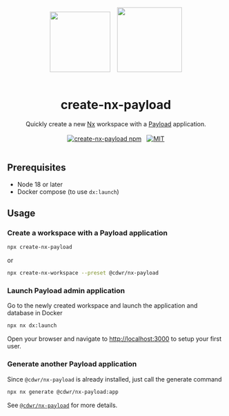 <p align="center">
  <br />
  <img src="https://raw.githubusercontent.com/nrwl/nx/master/images/nx-logo.png" height="140" />&nbsp;&nbsp;&nbsp;&nbsp;<img src="https://avatars.githubusercontent.com/u/62968818?s=200&v=4" height="150" />
  <br />
  <br />
</p>

<h1 align='center'>create-nx-payload</h1>

<p align='center'>
  Quickly create a new <a href='https://nx.dev'>Nx</a> workspace with a <a href='https://payloadcms.com'>Payload</a> application.
  <br />
  <br />
  <a href='https://www.npmjs.com/package/create-nx-payload'><img src='https://img.shields.io/npm/v/create-nx-payload?label=npm%20version' alt='create-nx-payload npm'></a>
  &nbsp;
  <a href='https://opensource.org/licenses/MIT'><img src='https://img.shields.io/badge/License-MIT-green.svg' alt='MIT'></a>
  <br />
  <br />
</p>

## Prerequisites

- Node 18 or later
- Docker compose (to use `dx:launch`)

## Usage

### Create a workspace with a Payload application

```sh
npx create-nx-payload
```

or

```sh
npx create-nx-workspace --preset @cdwr/nx-payload
```

### Launch Payload admin application

Go to the newly created workspace and launch the application and database in Docker

```sh
npx nx dx:launch
```

Open your browser and navigate to <http://localhost:3000> to setup your first user.

### Generate another Payload application

Since `@cdwr/nx-payload` is already installed, just call the generate command

```sh
npx nx generate @cdwr/nx-payload:app
```

See [`@cdwr/nx-payload`](https://github.com/codeware-sthlm/nx-plugins/tree/master/packages/nx-payload/README.md) for more details.
